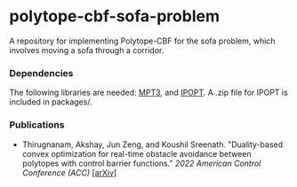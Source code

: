 # polytope-cbf-sofa-problem
A repository for implementing Polytope-CBF for the sofa problem, which involves moving a sofa through a corridor.

### Dependencies
The following libraries are needed: [MPT3](https://www.mpt3.org/Main/HomePage), and [IPOPT](https://projects.coin-or.org/Ipopt/wiki/MatlabInterface).
A .zip file for IPOPT is included in packages/.

### Publications

* Thirugnanam, Akshay, Jun Zeng, and Koushil Sreenath. "Duality-based convex optimization for real-time obstacle avoidance between polytopes with control barrier functions." *2022 American Control Conference (ACC)* [[arXiv]](https://arxiv.org/abs/2107.08360)
